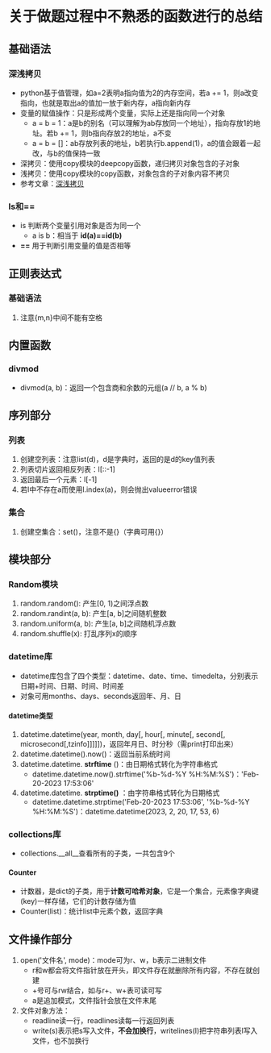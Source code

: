 # 关于做题过程中不熟悉的函数进行的总结

## 基础语法

### 深浅拷贝

* python基于值管理，如a=2表明a指向值为2的内存空间，若a += 1，则a改变指向，也就是取出a的值加一放于新内存，a指向新内存
* 变量的赋值操作：只是形成两个变量，实际上还是指向同一个对象
  * a = b = 1：a是b的别名（可以理解为ab存放同一个地址），指向存放1的地址。若b += 1，则b指向存放2的地址，a不变
  * a = b = []：ab存放列表的地址，b若执行b.append(1)，a的值会跟着一起改，与b的值保持一致
* 深拷贝：使用copy模块的deepcopy函数，递归拷贝对象包含的子对象
* 浅拷贝：使用copy模块的copy函数，对象包含的子对象内容不拷贝
* 参考文章：[深浅拷贝](https://www.runoob.com/w3cnote/python-understanding-dict-copy-shallow-or-deep.html "click")

### Is和==

* is 判断两个变量引用对象是否为同一个
  * a is b：相当于 **id(a)==id(b)**
* **==** 用于判断引用变量的值是否相等

## 正则表达式

### 基础语法

1. 注意{m,n}中间不能有空格

## 内置函数

### divmod

* divmod(a, b)：返回一个包含商和余数的元组(a // b, a % b)

## 序列部分

### 列表

1. 创建空列表：注意list(d)，d是字典时，返回的是d的key值列表
2. 列表切片返回相反列表：l[::-1]
3. 返回最后一个元素：l[-1]
4. 若l中不存在a而使用l.index(a)，则会抛出valueerror错误

### 集合

1. 创建空集合：set()，注意不是{}（字典可用{}）

## 模块部分

### Random模块

1. random.random(): 产生[0, 1)之间浮点数
2. random.randint(a, b): 产生[a, b]之间随机整数
3. random.uniform(a, b): 产生[a, b]之间随机浮点数
4. random.shuffle(x): 打乱序列x的顺序

### datetime库

* datetime库包含了四个类型：datetime、date、time、timedelta，分别表示日期+时间、日期、时间、时间差
* 对象可用months、days、seconds返回年、月、日

#### datetime类型

1. datetime.datetime(year, month, day[, hour[, minute[, second[, microsecond[,tzinfo]]]]])，返回年月日、时分秒（需print打印出来）
2. datetime.datetime().now()：返回当前系统时间
3. datetime.datetime. **strftime** ()：由日期格式转化为字符串格式
   * datetime.datetime.now().strftime('%b-%d-%Y %H:%M:%S')：'Feb-20-2023 17:53:06'
4. datetime.datetime. **strptime()** ：由字符串格式转化为日期格式
   * datetime.datetime.strptime('Feb-20-2023 17:53:06', '%b-%d-%Y %H:%M:%S')：datetime.datetime(2023, 2, 20, 17, 53, 6)

### collections库

* collections.__all__查看所有的子类，一共包含9个

#### Counter

* 计数器，是dict的子类，用于**计数可哈希对象**，它是一个集合，元素像字典键(key)一样存储，它们的计数存储为值
* Counter(list)：统计list中元素个数，返回字典

## 文件操作部分

1. open('文件名', mode)：mode可为r、w，b表示二进制文件
   * r和w都会将文件指针放在开头，即文件存在就删除所有内容，不存在就创建
   * +号可与rw结合，如与r+、w+表可读可写
   * a是追加模式，文件指针会放在文件末尾
2. 文件对象方法：
   * readline读一行，readlines读每一行返回列表
   * write(s)表示把s写入文件，**不会加换行**，writelines(l)把字符串列表l写入文件，也不加换行
